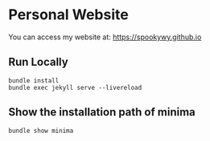 # Personal Website

You can access my website at: https://spookywy.github.io

## Run Locally

```
bundle install
bundle exec jekyll serve --livereload
```

## Show the installation path of minima

```
bundle show minima
```
